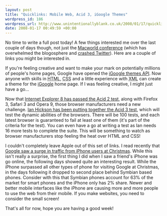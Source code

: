 ```yaml
---
layout: post
title: "Quicklinks: Mobile Web, Acid 3, iGoogle Themes"
wordpress_id: 186
wordpress_url: http://www.unintentionallyblank.co.uk/2008/01/17/quicklinks-mobile-web-acid-3-igoogle-themes/
date: 2008-01-17 00:49:59 +00:00
---
```

<p>No time to write a full post today! A few things interested me over the last couple of days though, not just the <a href="http://www.macworldexpo.com/">Macworld conference</a> (which has overwhelmed the blogosphere and <a href="http://www.techcrunch.com/2008/01/15/twitter-fails-macworld-keynote-test/">crashed Twitter</a>). Here are a couple of links you might be interested in.</p>

<p>If you're feeling creative and want to make your mark on potentially millions of people's home pages, Google have opened the <a href="http://googleblog.blogspot.com/2008/01/igoogle-themes-api.html">iGoogle themes API</a>. Now anyone with skills in <abbr title="Hyper Text Markup Language">HTML</abbr>, <abbr title="Cascading Style Sheets">CSS</abbr> and a little experience with <abbr title="eXtensible Markup Language">XML</abbr> can create a theme for the <a href="http://www.google.com/ig">iGoogle</a> home page. If I was feeling creative, I might just have a go...</p>

<p>Now that <a href="http://www.unintentionallyblank.co.uk/2007/12/19/holy-standards-support-ie8/">Internet Explorer 8 has passed the Acid 2 test</a>, along with Firefox 3, Safari 3 and Opera 9, those browser manufacturers need a new challenge. <a href="http://ln.hixie.ch/?start=1200301306&amp;count=1">Ian Hickson has been putting together the Acid 3 test</a>, which will test the dynamic abilities of the browsers. There will be 100 tests, and each latest browser is guaranteed to fail at least one of them (it's part of the criteria for the test). You can even have a go at writing a test as Ian needs 16 more tests to complete the suite. This will be something to watch as browser manufacturers stop feeling the heat over HTML and CSS!</p>

<p>I couldn't completely leave Apple out of this set of links. I read recently that <a href="http://www.nytimes.com/2008/01/14/technology/14apple.html?_r=1&amp;adxnnl=1&amp;oref=slogin&amp;adxnnlx=1200529091-zDgl7nMyjaMldNav4sQ2ww">Google saw a surge in traffic from iPhone users at Christmas</a>. While this isn't really a surprise, the first thing I did when I saw a friend's iPhone was go online, the following days showed quite an interesting result. While the iPhone surpassed all other types of phone for visiting Google at Christmas, in the days following it dropped to second place behind Symbian based phones. Consider with this that Symbian phones account for 63% of the market for smart phones and the iPhone only has 2% share. Newer and better mobile interfaces like the iPhone are causing more and more people to use the web from their mobile. If you make websites, you need to consider the small screen!</p>

<p>That's all for now, hope you are having a good week!</p>
